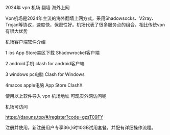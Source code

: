 2024年 vpn 机场 翻墙 海外上网 

Vpn机场是2024年主流的海外翻墙上网方式，采用Shadowsocks、V2ray、Trojan等协议，速度快，保密性好。机场代表了很多服务点的组合，相比传统vpn有很大优势

机场客户端软件介绍

1 ios App Store美区下载 Shadowrocket客户端

2 android手机 clash for android客户端

3 windows pc电脑 	Clash for Windows

4macos apple电脑 App Store ClashX 

使用以上软件导入 vpn 机场地址 可现实外网访问呢

机场可访问

https://daxuns.top/#/register?code=gzsT09FY

 注册并使用，新注册用户专享36小时10GB试用套餐，并配有详细操作流程。
